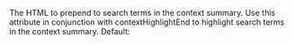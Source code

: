 The HTML to prepend to search terms in the context
summary. Use this attribute in conjunction with
contextHighlightEnd to highlight search terms in the
context summary.
Default: </b>